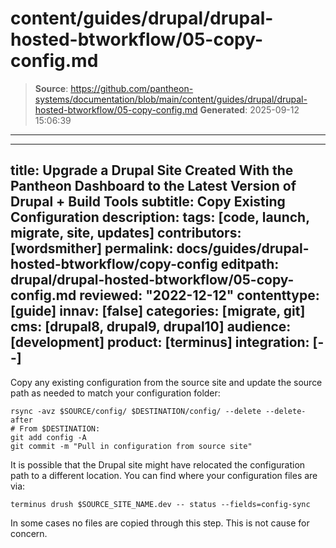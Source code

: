 # content/guides/drupal/drupal-hosted-btworkflow/05-copy-config.md

> **Source**: https://github.com/pantheon-systems/documentation/blob/main/content/guides/drupal/drupal-hosted-btworkflow/05-copy-config.md
> **Generated**: 2025-09-12 15:06:39

---

---
title: Upgrade a Drupal Site Created With the Pantheon Dashboard to the Latest Version of Drupal + Build Tools
subtitle: Copy Existing Configuration
description: 
tags: [code, launch, migrate, site, updates]
contributors: [wordsmither]
permalink: docs/guides/drupal-hosted-btworkflow/copy-config
editpath: drupal/drupal-hosted-btworkflow/05-copy-config.md
reviewed: "2022-12-12"
contenttype: [guide]
innav: [false]
categories: [migrate, git]
cms: [drupal8, drupal9, drupal10]
audience: [development]
product: [terminus]
integration: [--]
---

Copy any existing configuration from the source site and update the source path as needed to match your configuration folder:

```bash{promptUser: user}
rsync -avz $SOURCE/config/ $DESTINATION/config/ --delete --delete-after
# From $DESTINATION:
git add config -A
git commit -m "Pull in configuration from source site"
```

It is possible that the Drupal site might have relocated the configuration path to a different location. You can find where your configuration files are via:

```bash{promptUser: user}
terminus drush $SOURCE_SITE_NAME.dev -- status --fields=config-sync
```

In some cases no files are copied through this step. This is not cause for concern.
